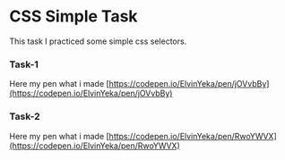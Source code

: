 # CSS Simple Task

This task I practiced some simple css selectors.

### Task-1
 Here my pen what i made [https://codepen.io/ElvinYeka/pen/jOVvbBy](https://codepen.io/ElvinYeka/pen/jOVvbBy) 
  
### Task-2
Here my pen what i made [https://codepen.io/ElvinYeka/pen/RwoYWVX](https://codepen.io/ElvinYeka/pen/RwoYWVX) 
